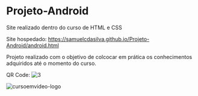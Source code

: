 # Projeto-Android
Site realizado dentro do curso de HTML e CSS

Site hospedado: https://samuelcdasilva.github.io/Projeto-Android/android.html

Projeto realizado com o objetivo de colcocar em prática os conhecimentos adquiridos até o momento do curso.

QR Code:
![3](https://user-images.githubusercontent.com/91702874/165627576-e45acd0f-a504-480e-9f67-3c34d99396b1.png)




![cursoemvideo-logo](https://user-images.githubusercontent.com/91702874/165626581-f6601832-a429-4137-b26b-7611201c299d.png)

